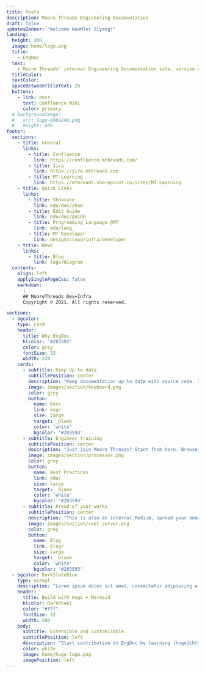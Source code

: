 ```yaml
---
title: Posts
description: Moore Threads Engineering Documentation
draft: false
updatesBanner: "Welcome NooMTer Ziyang!"
landing:
  height: 300
  image: home/logo.png
  title:
    - EngDoc
  text:
    - Moore Threads' internal Engineering Documentation site, version controlled by Git.
  titleColor:
  textColor:
  spaceBetweenTitleText: 25
  buttons:
    - link: docs
      text: Confluence Wiki
      color: primary
  # backgroundImage:
  #   src: logo-800x246.png
  #   height: 600
footer:
  sections:
    - title: General
      links:
        - title: Confluence
          link: https://confluence.mthreads.com/
        - title: Jira
          link: https://jira.mthreads.com
        - title: MT-Learning
          link: https://mthreads.sharepoint.cn/sites/MT-Learning
    - title: Quick Links
      links:
        - title: Showcase
          link: edu/doc/show
        - title: Edit Guide
          link: edu/doc/guide
        - title: Programming Language @MT
          link: edu/lang
        - title: MT Developer
          link: design/cloud/infra/developer
    - title: News
      links:
        - title: Blog
          link: tags/diagram
  contents:
    align: left
    applySinglePageCss: false
    markdown:
      |
      ## MooreThreads Dev+Infra
      Copyright © 2021. All rights reserved.

sections:
  - bgcolor:
    type: card
    header:
      title: Why EngDoc
      hlcolor: '#283593'
      color: grey
      fontSize: 32
      width: 220
    cards:
      - subtitle: Keep Up to date
        subtitlePosition: center
        description: "Keep documentation up to date with source code. It is highly recommended to update this doc with the final stroke of your project. And don't forget to peer review. Docs are just as important as code."
        image: images/section/keyboard.png
        color: grey
        button: 
          name: Docs
          link: eng/
          size: large
          target: _blank
          color: 'white'
          bgcolor: '#283593'
      - subtitle: Engineer training
        subtitlePosition: center
        description: "Just join Moore Threads? Start from here. Browse projects, learn tools, follow best practices...\n Our next step is to have engDoc per team, but we have to solve K8s hosting and short_url first."
        image: images/section/processor.png
        color: grey
        button: 
          name: Best Practices
          link: edu/
          size: large
          target: _blank
          color: 'white'
          bgcolor: '#283593'
      - subtitle: Proud of your works
        subtitlePosition: center
        description: "This is also an internal Medium, spread your knowledge, be proud of your legendary accomplishment last week. Show off your skills and start blogging!"
        image: images/section/root-server.png
        color: grey
        button: 
          name: Blog
          link: blog/
          size: large
          target: _blank
          color: 'white'
          bgcolor: '#283593'
  - bgcolor: DarkSlateBlue
    type: normal
    description: "Lorem ipsum dolor sit amet, consectetur adipiscing elit. Fusce id eleifend erat. Integer eget mattis augue. Suspendisse semper laoreet tortor sed convallis. Nulla ac euismod lorem"
    header:
      title: Build with Hugo + Mermaid
      hlcolor: DarkKhaki
      color: "#fff"
      fontSize: 32
      width: 500
    body:
      subtitle: Extensible and customizable.
      subtitlePosition: left
      description: "Start contribution to EngDoc by learning [hugo](https://gohugo.io) and Diagram by learning [Mermaid](https://mermaid-js.github.io).\n Yuanfeng is a big fan of them, he draws one mermaid per day!"
      color: white
      image: home/hugo-logo.png
      imagePosition: left
---
```

